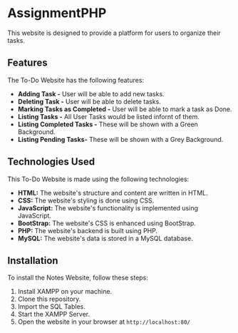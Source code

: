 # AssignmentPHP
This website is designed to provide a platform for users to organize their tasks.

## Features
The To-Do Website has the following features:

- __Adding Task -__ User will be able to add new tasks.
- __Deleting Task -__ User will be able to delete tasks.
- __Marking Tasks as Completed -__ User will be able to mark a task as Done.
- __Listing Tasks -__ All User Tasks would be listed infornt of them.
- __Listing Completed Tasks -__ These will be shown with a Green Background.
- __Listing Pending Tasks-__ These will be shown with a Grey Background.
## Technologies Used
This To-Do Website is made using the following technologies:
- __HTML:__ The website's structure and content are written in HTML.
- __CSS:__ The website's styling is done using CSS.
- __JavaScript:__ The website's functionality is implemented using JavaScript.
- __BootStrap:__ The website's CSS is enhanced using BootStrap.
- __PHP:__ The website's backend is built using PHP.
- __MySQL:__ The website's data is stored in a MySQL database.

## Installation
To install the Notes Website, follow these steps:
1. Install XAMPP on your machine.
2. Clone this repository.
3. Import the SQL Tables.
4. Start the XAMPP Server.
5. Open the website in your browser at `http://localhost:80/`
